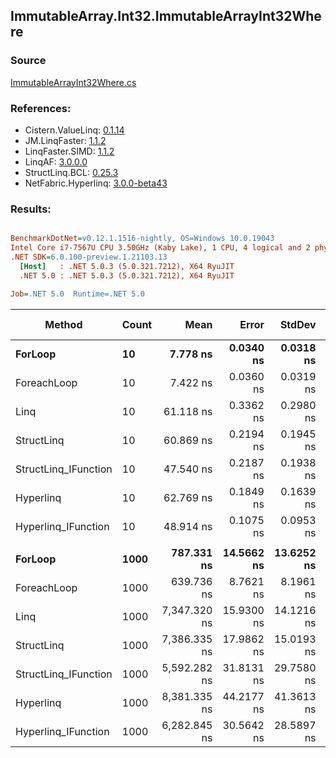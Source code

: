 ﻿## ImmutableArray.Int32.ImmutableArrayInt32Where

### Source
[ImmutableArrayInt32Where.cs](../LinqBenchmarks/ImmutableArray/Int32/ImmutableArrayInt32Where.cs)

### References:
- Cistern.ValueLinq: [0.1.14](https://www.nuget.org/packages/Cistern.ValueLinq/0.1.14)
- JM.LinqFaster: [1.1.2](https://www.nuget.org/packages/JM.LinqFaster/1.1.2)
- LinqFaster.SIMD: [1.1.2](https://www.nuget.org/packages/LinqFaster.SIMD/1.0.3)
- LinqAF: [3.0.0.0](https://www.nuget.org/packages/LinqAF/3.0.0.0)
- StructLinq.BCL: [0.25.3](https://www.nuget.org/packages/StructLinq.BCL/0.25.3)
- NetFabric.Hyperlinq: [3.0.0-beta43](https://www.nuget.org/packages/NetFabric.Hyperlinq/3.0.0-beta43)

### Results:
``` ini

BenchmarkDotNet=v0.12.1.1516-nightly, OS=Windows 10.0.19043
Intel Core i7-7567U CPU 3.50GHz (Kaby Lake), 1 CPU, 4 logical and 2 physical cores
.NET SDK=6.0.100-preview.1.21103.13
  [Host]   : .NET 5.0.3 (5.0.321.7212), X64 RyuJIT
  .NET 5.0 : .NET 5.0.3 (5.0.321.7212), X64 RyuJIT

Job=.NET 5.0  Runtime=.NET 5.0  

```
|               Method | Count |         Mean |      Error |     StdDev | Ratio | RatioSD |  Gen 0 | Gen 1 | Gen 2 | Allocated |
|--------------------- |------ |-------------:|-----------:|-----------:|------:|--------:|-------:|------:|------:|----------:|
|              **ForLoop** |    **10** |     **7.778 ns** |  **0.0340 ns** |  **0.0318 ns** |  **1.00** |    **0.00** |      **-** |     **-** |     **-** |         **-** |
|          ForeachLoop |    10 |     7.422 ns |  0.0360 ns |  0.0319 ns |  0.95 |    0.01 |      - |     - |     - |         - |
|                 Linq |    10 |    61.118 ns |  0.3362 ns |  0.2980 ns |  7.86 |    0.04 | 0.0229 |     - |     - |      48 B |
|           StructLinq |    10 |    60.869 ns |  0.2194 ns |  0.1945 ns |  7.83 |    0.05 | 0.0153 |     - |     - |      32 B |
| StructLinq_IFunction |    10 |    47.540 ns |  0.2187 ns |  0.1938 ns |  6.11 |    0.04 |      - |     - |     - |         - |
|            Hyperlinq |    10 |    62.769 ns |  0.1849 ns |  0.1639 ns |  8.07 |    0.04 |      - |     - |     - |         - |
|  Hyperlinq_IFunction |    10 |    48.914 ns |  0.1075 ns |  0.0953 ns |  6.29 |    0.03 |      - |     - |     - |         - |
|                      |       |              |            |            |       |         |        |       |       |           |
|              **ForLoop** |  **1000** |   **787.331 ns** | **14.5662 ns** | **13.6252 ns** |  **1.00** |    **0.00** |      **-** |     **-** |     **-** |         **-** |
|          ForeachLoop |  1000 |   639.736 ns |  8.7621 ns |  8.1961 ns |  0.81 |    0.02 |      - |     - |     - |         - |
|                 Linq |  1000 | 7,347.320 ns | 15.9300 ns | 14.1216 ns |  9.32 |    0.17 | 0.0229 |     - |     - |      48 B |
|           StructLinq |  1000 | 7,386.335 ns | 17.9862 ns | 15.0193 ns |  9.38 |    0.16 | 0.0153 |     - |     - |      32 B |
| StructLinq_IFunction |  1000 | 5,592.282 ns | 31.8131 ns | 29.7580 ns |  7.10 |    0.13 |      - |     - |     - |         - |
|            Hyperlinq |  1000 | 8,381.335 ns | 44.2177 ns | 41.3613 ns | 10.65 |    0.18 |      - |     - |     - |         - |
|  Hyperlinq_IFunction |  1000 | 6,282.845 ns | 30.5642 ns | 28.5897 ns |  7.98 |    0.13 |      - |     - |     - |         - |
